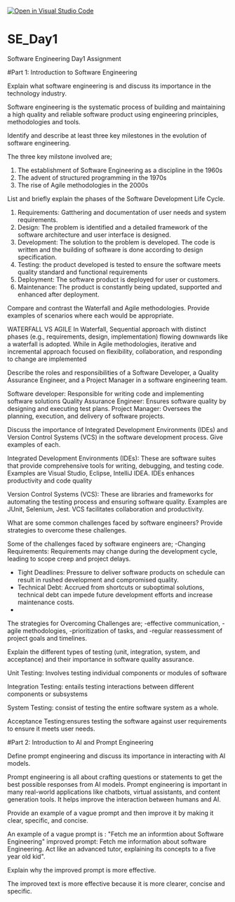 [![Open in Visual Studio Code](https://classroom.github.com/assets/open-in-vscode-2e0aaae1b6195c2367325f4f02e2d04e9abb55f0b24a779b69b11b9e10269abc.svg)](https://classroom.github.com/online_ide?assignment_repo_id=15586804&assignment_repo_type=AssignmentRepo)
# SE_Day1
Software Engineering Day1 Assignment

#Part 1: Introduction to Software Engineering

Explain what software engineering is and discuss its importance in the technology industry.

Software engineering is the systematic process of building and maintaining a high quality and reliable software product using engineering principles, methodologies and tools. 

Identify and describe at least three key milestones in the evolution of software engineering.

The three key milstone involved are;
1. The establishment of Software Engineering as a discipline in the 1960s
2. The advent of structured programming in the 1970s
3. The rise of Agile methodologies in the 2000s


List and briefly explain the phases of the Software Development Life Cycle.

1. Requirements: Gatthering and documentation of user needs and system requirements. 
2. Design: The problem is identified and a detailed framework of the software architecture and user interface is designed.
3. Development: The solution to the problem is developed. The code is written and the building of software is done according to design specification.
4. Testing: the product developed is tested to ensure the software meets quality standard and functional requirements
5. Deployment: The software product is deployed for user or customers.
6. Maintenance: The product is constantly being updated, supported and enhanced after deployment.


Compare and contrast the Waterfall and Agile methodologies. Provide examples of scenarios where each would be appropriate.

WATERFALL VS AGILE
In Waterfall, Sequential approach with distinct phases (e.g., requirements, design, implementation) flowing downwards like a waterfall is adopted.
While in Agile methodologies, iterative and incremental approach focused on flexibility, collaboration, and responding to change are implemented

Describe the roles and responsibilities of a Software Developer, a Quality Assurance Engineer, and a Project Manager in a software engineering team.

Software developer: Responsible for writing code and implementing software solutions
Quality Assurance Engineer: Ensures software quality by designing and executing test plans.
Project Manager: Oversees the planning, execution, and delivery of software projects.


Discuss the importance of Integrated Development Environments (IDEs) and Version Control Systems (VCS) in the software development process. Give examples of each.

Integrated Development Environments (IDEs):  These are software suites that provide comprehensive tools for writing, debugging, and testing code. Examples are Visual Studio, Eclipse, IntelliJ IDEA. IDEs enhances productivity and code quality

Version Control Systems (VCS): These are libraries and frameworks for automating the testing process and ensuring software quality. Examples are JUnit, Selenium, Jest. VCS facilitates collaboration and productivity.


What are some common challenges faced by software engineers? Provide strategies to overcome these challenges.

Some of the challenges faced by software engineers are;
  -Changing Requirements: Requirements may change during the development cycle, leading to scope creep and project delays.
  - Tight Deadlines: Pressure to deliver software products on schedule can result in rushed development and compromised quality.
  - Technical Debt: Accrued from shortcuts or suboptimal solutions, technical debt can impede future development efforts and increase maintenance costs.
  - 
The strategies for Overcoming Challenges are;
-effective communication,
-agile methodologies,
-prioritization of tasks, and
-regular reassessment of project goals and timelines.



Explain the different types of testing (unit, integration, system, and acceptance) and their importance in software quality assurance.

Unit Testing: Involves testing individual components or modules of software

Integration Testing: entails testing interactions between different components or subsystems

System Testing: consist of  testing the entire software system as a whole.

Acceptance Testing:ensures testing the software against user requirements to ensure it meets user needs.



#Part 2: Introduction to AI and Prompt Engineering


Define prompt engineering and discuss its importance in interacting with AI models.

Prompt engineering is all about crafting questions or statements to get the best possible responses from AI models. 
Prompt engineering is important in many real-world applications like chatbots, virtual assistants, and content generation tools. 
It helps improve the interaction between humans and AI.



Provide an example of a vague prompt and then improve it by making it clear, specific, and concise. 

An example of a vague prompt is : "Fetch me an informtion about Software Engineering"
improved prompt: Fetch me information about software Engineering. Act like an advanced tutor, explaining its concepts to a five year old kid".

Explain why the improved prompt is more effective.

The improved text is more effective because it is more clearer, concise and specific.
